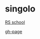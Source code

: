 # singolo

[RS school](https://github.com/rolling-scopes-school/tasks/tree/master/tasks/markups/level-2/singolo)

[gh-page](https://burik84.github.io/singolo/)
